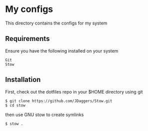 # My configs

This directory contains the configs for my system

## Requirements

Ensure you have the following installed on your system

```
Git
Stow
```

## Installation

First, check out the dotfiles repo in your $HOME directory using git

```
$ git clone https://github.com/JDaggers/Stow.git
$ cd stow
```

then use GNU stow to create symlinks

```
$ stow .
```
